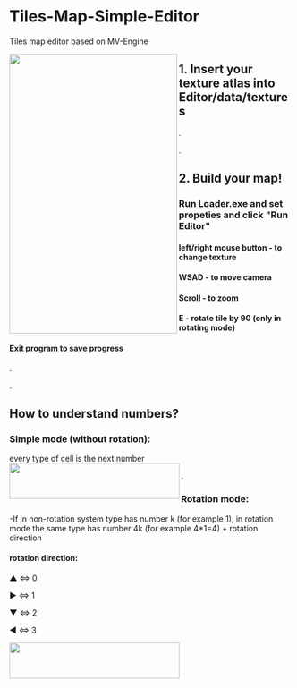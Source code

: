 # Tiles-Map-Simple-Editor
Tiles map editor based on MV-Engine


<a href="url"><img src="http://i.imgur.com/woOVLhe.png" align="left" height="500" width="300" ></a>

## 1. Insert your texture atlas into Editor/data/textures
.

.
## 2. Build your map!
### Run Loader.exe and set propeties and click "Run Editor"
#### left/right mouse button - to change texture
#### WSAD - to move camera
#### Scroll - to zoom
#### E - rotate tile by 90 (only in rotating mode)
#### Exit program to save progress

.

.

## How to understand numbers?

### Simple mode (without rotation):
every type of cell is the next number
<a href="url"><img src="http://i.imgur.com/tYDviQX.png" align="left" height="64" width="304" ></a>

.


### Rotation mode:
-If in non-rotation system type has number k (for example 1), in rotation mode the same type has number 4k (for example 4*1=4) + rotation direction

#### rotation direction:

▲ <=> 0 

► <=> 1 

▼ <=> 2 

◄ <=> 3 


<a href="url"><img src="http://i.imgur.com/7nuFjUX.png" align="left" height="64" width="304" ></a>

